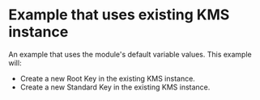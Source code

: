 # Example that uses existing KMS instance

An example that uses the module's default variable values.
This example will:
 - Create a new Root Key in the existing KMS instance.
 - Create a new Standard Key in the existing KMS instance.
